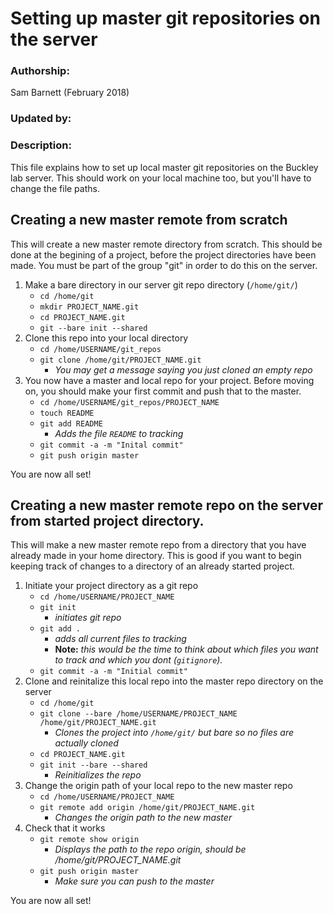 Setting up master git repositories on the server
========================================

### Authorship:
Sam Barnett (February 2018)

### Updated by:

### Description:
This file explains how to set up local master git repositories on the
Buckley lab server. This should work on your local machine too, but you'll 
have to change the file paths.

## Creating a new master remote from scratch
This will create a new master remote directory from scratch. This should be done
at the begining of a project, before the project directories have been made.
You must be part of the group "git" in order to do this on the server.

1. Make a bare directory in our server git repo directory (`/home/git/`)
   - `cd /home/git`
   - `mkdir PROJECT_NAME.git`
   - `cd PROJECT_NAME.git`
   - `git --bare init --shared`
2. Clone this repo into your local directory
   - `cd /home/USERNAME/git_repos`
   - `git clone /home/git/PROJECT_NAME.git`
     - *You may get a message saying you just cloned an empty repo*
3. You now have a master and local repo for your project. Before moving on, you should make your first commit and push that to the master.
   - `cd /home/USERNAME/git_repos/PROJECT_NAME`
   - `touch README`
   - `git add README`	
     - *Adds the file `README` to tracking*
   - `git commit -a -m "Inital commit"`
   - `git push origin master`

You are now all set!

## Creating a new master remote repo on the server from started project directory.
This will make a new master remote repo from a directory that you have 
already made in your home directory. This is good if you want to begin keeping
track of changes to a directory of an already started project.

1. Initiate your project directory as a git repo
   - `cd /home/USERNAME/PROJECT_NAME`
   - `git init`	
     - *initiates git repo*
   - `git add .`
     - *adds all current files to tracking*
     - **Note:** *this would be the time to think about which files you want to track and which you dont (`gitignore`).*
   - `git commit -a -m "Initial commit"`
2. Clone and reinitalize this local repo into the master repo directory on the server
   - `cd /home/git`	
   - `git clone --bare /home/USERNAME/PROJECT_NAME /home/git/PROJECT_NAME.git`	
     - *Clones the project into `/home/git/` but bare so no files are actually cloned*
   - `cd PROJECT_NAME.git`
   - `git init --bare --shared`	
     - *Reinitializes the repo*
3. Change the origin path of your local repo to the new master repo
   - `cd /home/USERNAME/PROJECT_NAME`
   - `git remote add origin /home/git/PROJECT_NAME.git` 
     - *Changes the origin path to the new master*
4. Check that it works
   - `git remote show origin`	
     - *Displays the path to the repo origin, should be /home/git/PROJECT_NAME.git*
   - `git push origin master`	
     - *Make sure you can push to the master*

You are now all set!
